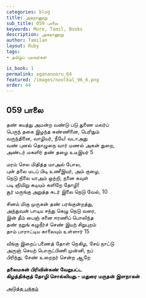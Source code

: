```yaml
---
categories: blog
title: அகநானூறு 
sub_title: 059 பாலை
keywords: More, Tamil, Books
description: அகநானூறு 
author: Tamilan
layout: Ruby
tags:
- தமிழ்ப் புலவர்கள் 

is_book: 1
permalink: agananooru_64
featured: /images/noolkal_96_6.png
order: 64
---
```



## 059 பாலை

தண் கயத்து அமன்ற வண்டு படு துணை மலர்ப்  
பெருந் தகை இழந்த கண்ணினை, பெரிதும்  
வருந்தினை, வாழியர், நீயே! வடாஅது  
வண் புனல் தொழுநை வார் மணல் அகன் துறை,  
அண்டர் மகளிர் தண் தழை உடீஇயர் 5

மரம் செல மிதித்த மாஅல் போல,  
புன் தலை மடப் பிடி உணீஇயர், அம் குழை,  
நெடு நிலை யாஅம் ஒற்றி, நனை கவுள்  
படி ஞிமிறு கடியும் களிறே தோழி!  
சூர் மருங்கு அறுத்த சுடர் இலை நெடு வேல், 10

சினம் மிகு முருகன் தண் பரங்குன்றத்து,  
அந்துவன் பாடிய சந்து கெழு நெடு வரை,  
இன் தீம் பைஞ் சுனை ஈரணிப் பொலிந்த  
தண் நறுங் கழுநீர்ச் செண் இயற் சிறுபுறம்  
தாம் பாராட்டிய காலையும் உள்ளார் 15

வீங்கு இறைப் பணைத் தோள் நெகிழ, சேய் நாட்டு  
அருஞ் செயற் பொருட்பிணி முன்னி, நப்  
பிரிந்து, சேண் உறைநர் சென்ற ஆறே

**தலைமகன் பிரிவின்கண் வேறுபட்ட  
கிழத்திக்குத் தோழி சொல்லியது.- மதுரை மருதன் இளநாகன்**

[அடுத்த பக்கம்](agananooru_65)